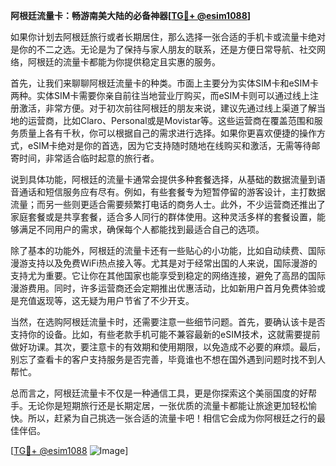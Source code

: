 **阿根廷流量卡：畅游南美大陆的必备神器[[TG💪+ @esim1088](https://t.me/s/esim1088)]**

如果你计划去阿根廷旅行或者长期居住，那么选择一张合适的手机卡或流量卡绝对是你的不二之选。无论是为了保持与家人朋友的联系，还是方便日常导航、社交网络，阿根廷的流量卡都能为你提供稳定且实惠的服务。

首先，让我们来聊聊阿根廷流量卡的种类。市面上主要分为实体SIM卡和eSIM卡两种。实体SIM卡需要你亲自前往当地营业厅购买，而eSIM卡则可以通过线上注册激活，非常方便。对于初次前往阿根廷的朋友来说，建议先通过线上渠道了解当地的运营商，比如Claro、Personal或是Movistar等。这些运营商在覆盖范围和服务质量上各有千秋，你可以根据自己的需求进行选择。如果你更喜欢便捷的操作方式，eSIM卡绝对是你的首选，因为它支持随时随地在线购买和激活，无需等待邮寄时间，非常适合临时起意的旅行者。

说到具体功能，阿根廷的流量卡通常会提供多种套餐选择，从基础的数据流量到语音通话和短信服务应有尽有。例如，有些套餐专为短暂停留的游客设计，主打数据流量；而另一些则更适合需要频繁打电话的商务人士。此外，不少运营商还推出了家庭套餐或是共享套餐，适合多人同行的群体使用。这种灵活多样的套餐设置，能够满足不同用户的需求，确保每个人都能找到最适合自己的选项。

除了基本的功能外，阿根廷的流量卡还有一些贴心的小功能，比如自动续费、国际漫游支持以及免费WiFi热点接入等。尤其是对于经常出国的人来说，国际漫游的支持尤为重要。它让你在其他国家也能享受到稳定的网络连接，避免了高昂的国际漫游费用。同时，许多运营商还会定期推出优惠活动，比如新用户首月免费体验或是充值返现等，这无疑为用户节省了不少开支。

当然，在选购阿根廷流量卡时，还需要注意一些细节问题。首先，要确认该卡是否支持你的设备。比如，有些老款手机可能不兼容最新的eSIM技术，这就需要提前做好功课。其次，要注意卡的有效期和使用期限，以免造成不必要的麻烦。最后，别忘了查看卡的客户支持服务是否完善，毕竟谁也不想在国外遇到问题时找不到人帮忙。

总而言之，阿根廷流量卡不仅是一种通信工具，更是你探索这个美丽国度的好帮手。无论你是短期旅行还是长期定居，一张优质的流量卡都能让旅途更加轻松愉快。所以，赶紧为自己挑选一张合适的流量卡吧！相信它会成为你阿根廷之行的最佳伴侣。

[[TG💪+ @esim1088](https://t.me/s/esim1088) ![Image](https://i.postimg.cc/4NQfJmqS/Snipaste-2025-05-13-00-14-12.png)]